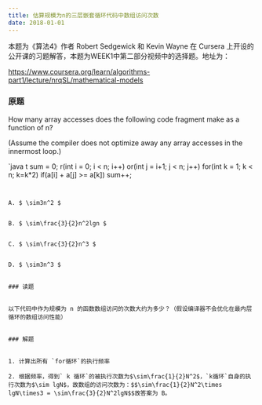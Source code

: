 ```yaml
---
title: 估算规模为n的三层嵌套循环代码中数组访问次数
date: 2018-01-01
---
```


本题为《算法4》作者 Robert Sedgewick 和 Kevin Wayne 在 Cursera 上开设的公开课的习题解答，本题为WEEK1中第二部分视频中的选择题。地址为：

https://www.coursera.org/learn/algorithms-part1/lecture/nrqSL/mathematical-models


### 原题


How many array accesses does the following code fragment make as a function of n?

(Assume the compiler does not optimize away any array accesses in the innermost loop.)

<!--more-->


`java
t sum = 0;
r(int i = 0; i < n; i++)
or(int j = i+1; j < n; j++)
for(int k = 1; k < n; k=k*2)
	if(a[i] + a[j] >= a[k])
		sum++;
```


A. $ \sim3n^2 $


B. $ \sim\frac{3}{2}n^2lgn $


C. $ \sim\frac{3}{2}n^3 $


D. $ \sim3n^3 $


### 读题


以下代码中作为规模为 n 的函数数组访问的次数大约为多少？（假设编译器不会优化在最内层循环的数组访问性能）


### 解题


1. 计算出所有 `for循环`的执行频率

2. 根据频率，得到` k 循环`的被执行次数为$\sim\frac{1}{2}N^2$，`k循环`自身的执行次数为$\sim lgN$，故数组的访问次数为：$$\sim\frac{1}{2}N^2\times lgN\times3 = \sim\frac{3}{2}N^2lgN$$故答案为 B。
